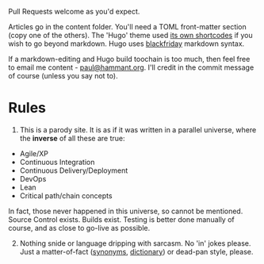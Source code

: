 Pull Requests welcome as you'd expect.

Articles go in the content folder.  You'll need a TOML front-matter section (copy one of the others). The 'Hugo' theme used [its own
shortcodes](https://themes.gohugo.io/theme/docdock/shortcodes/) if you wish to go beyond markdown. Hugo uses [blackfriday](https://github.com/russross/blackfriday) markdown syntax.

If a markdown-editing and Hugo build toochain is too much, then feel free to email me content - paul@hammant.org. I'll credit in the commit message of course (unless you say not to).

# Rules

1. This is a parody site. It is as if it was written in a parallel universe, where the **inverse** of all these are true:
* Agile/XP
* Continuous Integration
* Continuous Delivery/Deployment
* DevOps
* Lean
* Critical path/chain concepts

In fact, those never happened in this universe, so cannot be mentioned. Source Control exists. Builds exist. Testing is better done
manually of course, and as close to go-live as possible.

2. Nothing snide or language dripping with sarcasm. No 'in' jokes please. Just a matter-of-fact ([synonyms](http://www.thesaurus.com/browse/matter-of-fact), [dictionary](http://www.dictionary.com/browse/matter-of-fact)) or dead-pan style, please.
